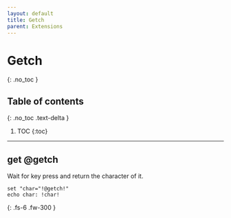 ```yaml
---
layout: default
title: Getch
parent: Extensions
---
```


# Getch
{: .no_toc }

## Table of contents
{: .no_toc .text-delta }

1. TOC
{:toc}

---

## get @getch
Wait for key press and return the character of it.

```batch
set "char="!@getch!"
echo char: !char!
```

{: .fs-6 .fw-300 }
